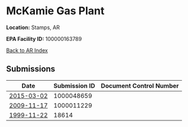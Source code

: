 # McKamie Gas Plant

**Location:** Stamps, AR

**EPA Facility ID:** 100000163789

[Back to AR Index](../../index.md)

## Submissions

| Date | Submission ID | Document Control Number |
|------|--------------|-------------------------|
| [2015-03-02](submissions/1000048659.md) | 1000048659 |  |
| [2009-11-17](submissions/1000011229.md) | 1000011229 |  |
| [1999-11-22](submissions/18614.md) | 18614 |  |
